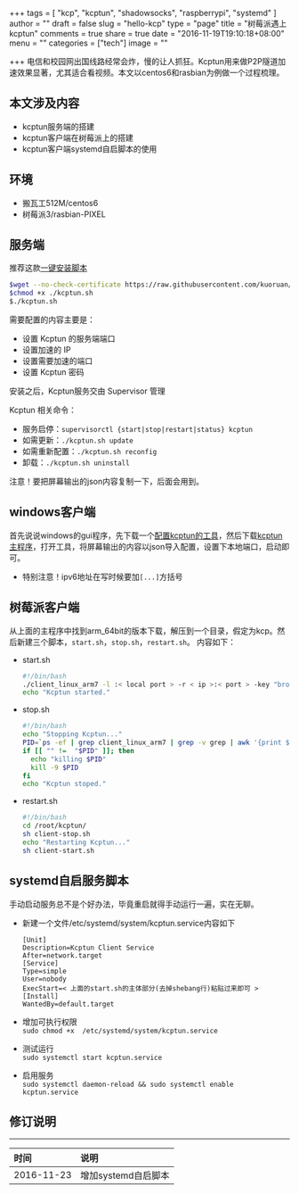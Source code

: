 +++
tags = [
  "kcp",
  "kcptun",
  "shadowsocks",
  "raspberrypi",
  "systemd"
]
author = ""
draft = false
slug = "hello-kcp"
type = "page"
title = "树莓派遇上kcptun"
comments = true
share = true
date = "2016-11-19T19:10:18+08:00"
menu = ""
categories = ["tech"]
image = ""

+++
电信和校园网出国线路经常会炸，慢的让人抓狂。Kcptun用来做P2P隧道加速效果显著，尤其适合看视频。本文以centos6和rasbian为例做一个过程梳理。
<!--more-->
## 本文涉及内容
- kcptun服务端的搭建
- kcptun客户端在树莓派上的搭建
- kcptun客户端systemd自启脚本的使用

## 环境
- 搬瓦工512M/centos6
- 树莓派3/rasbian-PIXEL

## 服务端
推荐这款[一键安装脚本](http://www.jianshu.com/p/78420fad1481)
```bash
$wget --no-check-certificate https://raw.githubusercontent.com/kuoruan/kcptun_installer/master/kcptun.sh
$chmod +x ./kcptun.sh
$./kcptun.sh
```
需要配置的内容主要是：

- 设置 Kcptun 的服务端端口
- 设置加速的 IP
- 设置需要加速的端口
- 设置 Kcptun 密码

安装之后，Kcptun服务交由 Supervisor 管理

Kcptun 相关命令：

  - 服务启停：`supervisorctl {start|stop|restart|status} kcptun`
  - 如需更新：`./kcptun.sh update`
  - 如需重新配置：`./kcptun.sh reconfig`
  - 卸载：`./kcptun.sh uninstall`

注意！要把屏幕输出的json内容复制一下，后面会用到。

## windows客户端
首先说说windows的gui程序，先下载一个[配置kcptun的工具](https://github.com/dfdragon/kcptun_gclient/releases)，然后下载[kcptun主程序](https://github.com/xtaci/kcptun/releases)，打开工具，将屏幕输出的内容以json导入配置，设置下本地端口，启动即可。

- 特别注意！ipv6地址在写时候要加`[...]`方括号

## 树莓派客户端
从上面的主程序中找到arm_64bit的版本下载，解压到一个目录，假定为kcp。然后新建三个脚本，`start.sh`，`stop.sh`，`restart.sh`。
内容如下：

- start.sh    

    ```bash
    #!/bin/bash
    ./client_linux_arm7 -l :< local port > -r < ip >:< port > -key "bromide-tavern-sewer" -crypt aes -datashard 10 -parityshard 3 -conn 1 -mtu 1350 -sndwnd 1024 -rcvwnd 1024 -dscp 0 -autoexpire 60 -keepalive 10 -sockbuf 4194304 -mode fast > kcptun.log 2>&1 &
    echo "Kcptun started."
    ```
- stop.sh

    ```bash
    #!/bin/bash
    echo "Stopping Kcptun..."
    PID=`ps -ef | grep client_linux_arm7 | grep -v grep | awk '{print $2}'`
    if [[ "" !=  "$PID" ]]; then
      echo "killing $PID"
      kill -9 $PID
    fi
    echo "Kcptun stoped."
    ```
- restart.sh
    ```bash
    #!/bin/bash
    cd /root/kcptun/
    sh client-stop.sh
    echo "Restarting Kcptun..."
    sh client-start.sh
    ```

## systemd自启服务脚本
手动启动服务总不是个好办法，毕竟重启就得手动运行一遍，实在无聊。  

- 新建一个文件/etc/systemd/system/kcptun.service内容如下

    ```shell
    [Unit]
    Description=Kcptun Client Service
    After=network.target
    [Service]
    Type=simple
    User=nobody
    ExecStart=< 上面的start.sh的主体部分(去掉shebang行)粘贴过来即可 >
    [Install]
    WantedBy=default.target
    ```

- 增加可执行权限  
`sudo chmod +x  /etc/systemd/system/kcptun.service`
- 测试运行  
`sudo systemctl start kcptun.service`
- 启用服务  
`sudo systemctl daemon-reload && sudo systemctl enable kcptun.service`

## 修订说明
----------
时间 | 说明  
:----|:--------
2016-11-23|增加systemd自启脚本